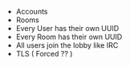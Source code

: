 * Accounts
* Rooms
* Every User has their own UUID
* Every Room has their own UUID
* All users join the lobby like IRC
* TLS ( Forced ?? )
